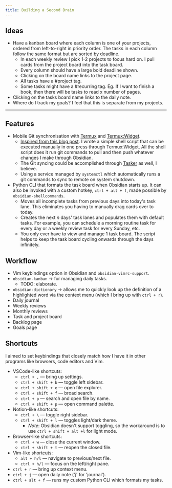 ```yaml
---
title: Building a Second Brain
---
```


## Ideas
- Have a kanban board where each column is one of your projects, ordered from left-to-right in priority order. The tasks in each column follow the same format but are sorted by deadline.
    - In each weekly review I pick 1-2 projects to focus hard on. I pull cards from the project board into the task board.
    - Every column should have a large bold deadline shown.
    - Clicking on the board name links to the project page.
    - All tasks have a #project tag.
    - Some tasks might have a #recurring tag. Eg. If I want to finish a book, then there will be tasks to read x number of pages.
- Clicking on the tasks board name links to the daily note.
- Where do I track my goals? I feel that this is separate from my projects.

---

## Features
- Mobile Git synchronisation with [Termux](https://termux.dev/en/) and [Termux:Widget](https://wiki.termux.com/wiki/Termux:Widget).
    - [Inspired from this blog post](https://werzum.github.io/tech/2022/02/13/Obsidian-Mobile-Sync.html). I wrote a simple shell script that can be executed manually in one press through Termux:Widget. All the shell script does it run git commands to pull and then push whatever changes I make through Obsidian.
    - The Git syncing could be accomplished through [Tasker](https://play.google.com/store/apps/details?id=net.dinglisch.android.taskerm&hl=en_AU&gl=US) as well, I believe.
    - Using a service managed by `systemctl` which automatically runs a git commands to sync to remote on system shutdown.
- Python CLI that formats the task board when Obsidian starts up. It can also be invoked with a custom hotkey, `ctrl + alt + f`, made possible by `obsidian-shellcommands`.
    - Moves all incomplete tasks from previous days into today's task lane. This eliminates you having to manually drag cards over to today.
    - Creates the next $n$ days' task lanes and populates them with default tasks. For example, you can schedule a morning routine task for every day or a weekly review task for every Sunday, etc.
    - You only ever have to view and manage 1 task board. The script helps to keep the task board cycling onwards through the days infinitely.

## Workflow
- Vim keybindings option in Obsidian and `obsidian-vimrc-support`.
- `obsidian-kanban`  -> for managing daily tasks.
    - TODO: elaborate.
- `obsidian-dictionary` -> allows me to quickly look up the definition of a highlighted word via the context menu (which I bring up with `ctrl + r`).
- Daily journal
- Weekly reviews
- Monthly reviews
- Task and project board 
- Backlog page
- Goals page

## Shortcuts
I aimed to set keybindings that closely match how I have it in other programs like browsers, code editors and Vim.
- VSCode-like shortcuts:
    - `ctrl + ,` — bring up settings.
    - `ctrl + shift + b` — toggle left sidebar.
    - `ctrl + shift + e` — open file explorer.
    - `ctrl + shift + f` — broad search.
    - `ctrl + p` — search and open file by name.
    - `ctrl + shift + p` — open command palette.
- Notion-like shortcuts:
    - `ctrl + \`  — toggle right sidebar.
    - `ctrl + shift + l` — toggles light/dark theme.
        - *Note*: Obsidian doesn't support toggling, so the workaround is to use `ctrl + shift + alt +l` for light mode.
- Browser-like shortcuts:
    - `ctrl + w` — close the current window.
    - `ctrl + shift + t` — reopen the closed file.
- Vim-like shortcuts:
    - `alt + h/l` — navigate to previous/next file.
    - `ctrl + h/l` — focus on the left/right pane.
- `ctrl + r` — bring up context menu.
- `ctrl + j` — open daily note ('j' for 'journal').
- `ctrl + alt + f` — runs my custom Python CLI which formats my tasks.
